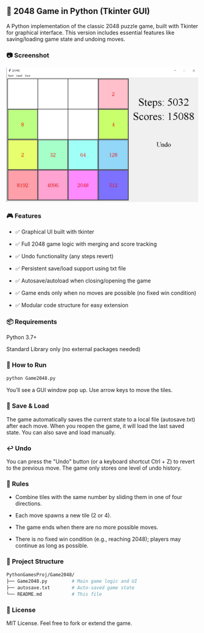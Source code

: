 ## 🧩 2048 Game in Python (Tkinter GUI)
A Python implementation of the classic 2048 puzzle game, built with Tkinter for graphical interface. This version includes essential features like saving/loading game state and undoing moves.

### 📷 Screenshot
![](Snapshot.jpg)

### 🎮 Features
* ✅ Graphical UI built with tkinter

* ✅ Full 2048 game logic with merging and score tracking

* ✅ Undo functionality (any steps revert)

* ✅ Persistent save/load support using txt file

* ✅ Autosave/autoload when closing/opening the game

* ✅ Game ends only when no moves are possible (no fixed win condition)

* ✅ Modular code structure for easy extension

### 📦 Requirements
Python 3.7+

Standard Library only (no external packages needed)

### 🚀 How to Run
```bash
python Game2048.py
```
You’ll see a GUI window pop up. Use arrow keys to move the tiles.

### 💾 Save & Load
The game automatically saves the current state to a local file (autosave.txt) after each move. When you reopen the game, it will load the last saved state. You can also save and load manually.

### ↩️ Undo
You can press the "Undo" button (or a keyboard shortcut Ctrl + Z) to revert to the previous move. The game only stores one level of undo history.

### 🧠 Rules
* Combine tiles with the same number by sliding them in one of four directions.

* Each move spawns a new tile (2 or 4).

* The game ends when there are no more possible moves.

* There is no fixed win condition (e.g., reaching 2048); players may continue as long as possible.

### 📁 Project Structure
```bash
PythonGamesProj/Game2048/
├── Game2048.py         # Main game logic and UI
├── autosave.txt        # Auto-saved game state
└── README.md           # This file
```

### 📄 License
MIT License. Feel free to fork or extend the game.

